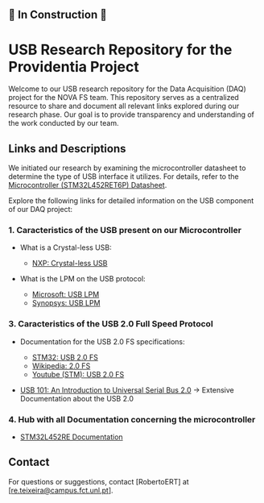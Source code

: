 ## 🚧 In Construction 🚧

# USB Research Repository for the Providentia Project

Welcome to our USB research repository for the Data Acquisition (DAQ) project for the NOVA FS team. 
This repository serves as a centralized resource to share and document all relevant links explored during our research phase. 
Our goal is to provide transparency and understanding of the work conducted by our team.

## Links and Descriptions

We initiated our research by examining the microcontroller datasheet to determine the type of USB interface it utilizes. 
For details, refer to the [Microcontroller (STM32L452RET6P) Datasheet](https://www.st.com/content/ccc/resource/technical/document/datasheet/group3/fc/c2/8d/b7/99/d8/42/9e/DM00340549/files/DM00340549.pdf/jcr:content/translations/en.DM00340549.pdf).

Explore the following links for detailed information on the USB component of our DAQ project:

### 1. Caracteristics of the USB present on our Microcontroller
- What is a Crystal-less USB:
  - [NXP: Crystal-less USB](https://www.nxp.com/company/blog/crystal-clear-benefits-of-crystal-less-usb-mcus:BL-CRYSTAL-CLEAR-BENEFITS-USB-MCUS)

- What is the LPM on the USB protocol:
  - [Microsoft: USB LPM](https://techcommunity.microsoft.com/t5/microsoft-usb-blog/link-power-management-lpm-in-usb-2-0/ba-p/270812)
  - [Synopsys: USB LPM](https://www.synopsys.com/dw/dwtb.php?a=usb_lpm)

### 3. Caracteristics of the USB 2.0 Full Speed Protocol
- Documentation for the USB 2.0 FS specifications:
  - [STM32: USB 2.0 FS](https://www.st.com/resource/en/application_note/dm00296349-usb-hardware-and-pcb-guidelines-using-stm32-mcus-stmicroelectronics.pdf)
  - [Wikipedia: 2.0 FS](https://en.wikipedia.org/wiki/USB_communications#:~:text=Electrical%20specification%5Bedit%5D)
  - [Youtube (STM): USB 2.0 FS](https://www.youtube.com/watch?v=phkBIjoJKj4&list=PLnMKNibPkDnFFRBVD206EfnnHhQZI4Hxa&t=918s)
    
- [USB 101: An Introduction to Universal Serial Bus 2.0](https://www.infineon.com/dgdl/Infineon-AN57294_USB_101_An_Introduction_to_Universal_Serial_Bus_2.0-ApplicationNotes-v09_00-EN.pdf?fileId=8ac78c8c7cdc391c017d072d8e8e5256) -> Extensive Documentation about the USB 2.0

### 4. Hub with all Documentation concerning the microcontroller
- [STM32L452RE Documentation](https://www.st.com/en/microcontrollers-microprocessors/stm32l452re.html#documentation)

## Contact

For questions or suggestions, contact [RobertoERT] at [re.teixeira@campus.fct.unl.pt].
